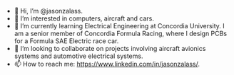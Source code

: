 - 👋 Hi, I’m @jasonzalass.
- 👀 I’m interested in computers, aircraft and cars.
- 🌱 I’m currently learning Electrical Engineering at Concordia University. I am a senior member of Concordia Formula Racing, where I design PCBs for a Formula SAE Electric race car.
- 💞️ I’m looking to collaborate on projects involving aircraft avionics systems and automotive electrical systems.
- 📫 How to reach me: https://www.linkedin.com/in/jasonzalass/.

<!---
jasonzalass/jasonzalass is a ✨ special ✨ repository because its `README.md` (this file) appears on your GitHub profile.
You can click the Preview link to take a look at your changes.
--->
